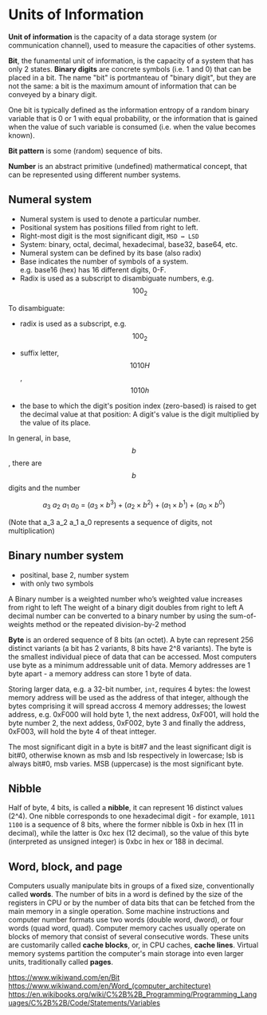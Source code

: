 # Units of Information

**Unit of information** is the capacity of a data storage system (or communication channel), used to measure the capacities of other systems.

**Bit**, the funamental unit of information, is the capacity of a system that has only 2 states. **Binary digits** are concrete symbols (i.e. 1 and 0) that can be placed in a bit. The name "bit" is portmanteau of "binary digit", but they are not the same: a bit is the maximum amount of information that can be conveyed by a binary digit.

One bit is typically defined as the information entropy of a random binary variable that is 0 or 1 with equal probability, or the information that is gained when the value of such variable is consumed (i.e. when the value becomes known).

**Bit pattern** is some (random) sequence of bits.


**Number** is an abstract primitive (undefined) mathermatical concept, that can be represented using different number systems.


## Numeral system
- Numeral system is used to denote a particular number.
- Positional system has positions filled from right to left.
- Right-most digit is the most significant digit, `MSD ↔ LSD`
- System: binary, octal, decimal, hexadecimal, base32, base64, etc.
- Numeral system can be defined by its base (also radix)
- Base indicates the number of symbols of a system.    
  e.g. base16 (hex) has 16 different digits, 0-F.
- Radix is used as a subscript to disambiguate numbers, e.g. $$100_2$$

To disambiguate:
- radix is used as a subscript, e.g. $$100_2$$
- suffix letter, $$1010H$$, $$1010h$$


- the base to which the digit's position index (zero-based) is raised to get the decimal value at that position: 
  A digit's value is the digit multiplied by the value of its place.


In general, in base, $$b$$, there are $$b$$ digits and the number

$$
\displaystyle
a_3\ a_2\ a_1\ a_0\ =
\ (a_3\times b^{3}) + 
(a_{2}\times b^{2}) + 
(a_{1}\times b^{1}) + 
(a_{0}\times b^{0})
$$

(Note that a_3 a_2 a_1 a_0 represents a sequence of digits, not multiplication)



## Binary number system
- positinal, base 2, number system
- with only two symbols

A Binary number is a weighted number who’s weighted value increases from right to left
The weight of a binary digit doubles from right to left
A decimal number can be converted to a binary number by using the sum-of-weights method or the repeated division-by-2 method



**Byte** is an ordered sequence of 8 bits (an octet). A byte can represent 256 distinct variants (a bit has 2 variants, 8 bits have 2^8 variants). The byte is the smallest individual piece of data that can be accessed. Most computers use byte as a minimum addressable unit of data. Memory addresses are 1 byte apart - a memory address can store 1 byte of data.

Storing larger data, e.g. a 32-bit number, `int`, requires 4 bytes: the lowest memory address will be used as the address of that integer, although the bytes comprising it will spread accross 4 memory addresses; the lowest address, e.g. 0xF000 will hold byte 1, the next address, 0xF001, will hold the byte number 2, the next addess, 0xF002, byte 3 and finally the address, 0xF003, will hold the byte 4 of theat intteger.




The most significant digit in a byte is bit#7 and the least significant digit is bit#0, otherwise known as msb and lsb respectively in lowercase; lsb is always bit#0, msb varies. MSB (uppercase) is the most significant byte.



## Nibble
Half of byte, 4 bits, is called a **nibble**, it can represent 16 distinct values (2^4). One nibble corresponds to one hexadecimal digit - for example,
`1011 1100` is a sequence of 8 bits, where the former nibble is 0xb in hex (11 in decimal), while the latter is 0xc hex (12 decimal), so the value of this byte (interpreted as unsigned integer) is 0xbc in hex or 188 in decimal.


## Word, block, and page
Computers usually manipulate bits in groups of a fixed size, conventionally called **words**. The number of bits in a word is defined by the size of the registers in CPU or by the number of data bits that can be fetched from the main memory in a single operation. Some machine instructions and computer number formats use two words (double word, dword), or four words (quad word, quad). Computer memory caches usually operate on blocks of memory that consist of several consecutive words. These units are customarily called **cache blocks**, or, in CPU caches, **cache lines**. Virtual memory systems partition the computer's main storage into even larger units, traditionally called **pages**.


https://www.wikiwand.com/en/Bit
https://www.wikiwand.com/en/Word_(computer_architecture)
https://en.wikibooks.org/wiki/C%2B%2B_Programming/Programming_Languages/C%2B%2B/Code/Statements/Variables



